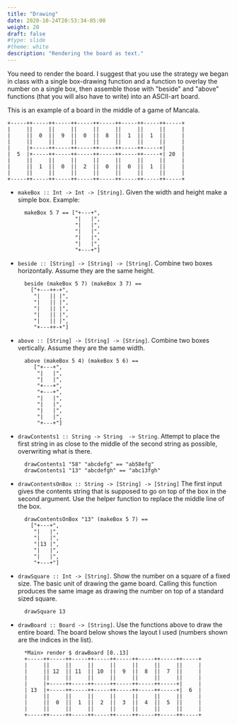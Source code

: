 ```yaml
---
title: "Drawing"
date: 2020-10-24T20:53:34-05:00
weight: 20
draft: false
#type: slide
#theme: white
description: "Rendering the board as text."
---
```


You need to render the board. I suggest that you use the strategy we
began in class with a single box-drawing function and a function to
overlay the number on a single box, then assemble those with "beside"
and "above" functions (that you will also have to write) into an
ASCII-art board. 

This is an example of a board in the middle of a game of Mancala. 

```
+-----++-----++-----++-----++-----++-----++-----++-----+
|     ||     ||     ||     ||     ||     ||     ||     |
|     ||  0  ||  9  ||  0  ||  8  ||  1  ||  1  ||     |
|     ||     ||     ||     ||     ||     ||     ||     |
|     |+-----++-----++-----++-----++-----++-----+|     |
|  5  |+-----++-----++-----++-----++-----++-----+| 20  |
|     ||     ||     ||     ||     ||     ||     ||     |
|     ||  1  ||  0  ||  2  ||  0  ||  0  ||  1  ||     |
|     ||     ||     ||     ||     ||     ||     ||     |
+-----++-----++-----++-----++-----++-----++-----++-----+
```

* `makeBox :: Int -> Int -> [String]`. Given the width and height
  make a simple box. Example:
  
        makeBox 5 7 == ["+---+",
                        "|   |",
                        "|   |",
                        "|   |",
                        "|   |",
                        "|   |",
                        "+---+"]

* `beside :: [String] -> [String] -> [String]`. Combine two boxes
  horizontally. Assume they are the same height.

        beside (makeBox 5 7) (makeBox 3 7) == 
          ["+---++-+",
           "|   || |",
           "|   || |",
           "|   || |",
           "|   || |",
           "|   || |",
           "+---++-+"]

* `above :: [String] -> [String] -> [String]`. Combine two boxes
  vertically. Assume they are the same width.

        above (makeBox 5 4) (makeBox 5 6) == 
           ["+---+",
            "|   |",
            "|   |",
            "+---+",
            "+---+",
            "|   |",
            "|   |",
            "|   |",
            "|   |",
            "+---+"]

* `drawContents1 :: String -> String  -> String`. Attempt to place the
  first string in as close to the middle of the second string as
  possible, overwriting what is there.
      
        drawContents1 "58" "abcdefg" == "ab58efg"
        drawContents1 "13" "abcdefgh" == "abc13fgh"

* `drawContentsOnBox :: String -> [String] -> [String]` The first
  input gives the contents string that is supposed to go on top of the
  box in the second argument. Use the helper function to replace the
  middle line of the box. 

        drawContentsOnBox "13" (makeBox 5 7) ==
          ["+---+",
           "|   |",
           "|   |",
           "|13 |",
           "|   |",
           "|   |",
           "+---+"]

* `drawSquare :: Int -> [String]`. Show the number on a square of a
  fixed size. The basic unit of drawing the game board. Calling this
  function produces the same image as drawing the number on top of a
  standard sized square.

        drawSquare 13

* `drawBoard :: Board -> [String]`. Use the functions above to draw
  the entire board. The board below shows the layout I used (numbers
  shown are the indices in the list).
  
        *Main> render $ drawBoard [0..13]
        +-----++-----++-----++-----++-----++-----++-----++-----+
        |     ||     ||     ||     ||     ||     ||     ||     |
        |     || 12  || 11  || 10  ||  9  ||  8  ||  7  ||     |
        |     ||     ||     ||     ||     ||     ||     ||     |
        |     |+-----++-----++-----++-----++-----++-----+|     |
        | 13  |+-----++-----++-----++-----++-----++-----+|  6  |
        |     ||     ||     ||     ||     ||     ||     ||     |
        |     ||  0  ||  1  ||  2  ||  3  ||  4  ||  5  ||     |
        |     ||     ||     ||     ||     ||     ||     ||     |
        +-----++-----++-----++-----++-----++-----++-----++-----+
